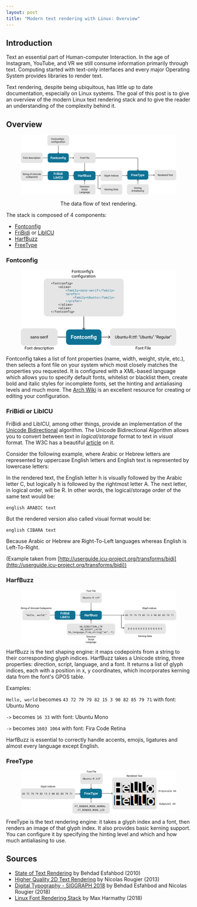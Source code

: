 ```yaml
---
layout: post
title: "Modern text rendering with Linux: Overview"
---
```


## Introduction

Text an essential part of Human-computer Interaction. In the age of Instagram,
YouTube, and VR we still consume information primarily through text. Computing
started with text-only interfaces and every major Operating System provides
libraries to render text.

Text rendering, despite being ubiquitous, has little up to date documentation,
especially on Linux systems. The goal of this post is to give an overview of the
modern Linux text rendering stack and to give the reader an understanding of
the complexity behind it.

## Overview

<figure>
<img src="/assets/images/modern-text-rendering-linux-overview/overview.svg"
style="max-width: auto; display: block; margin: auto;"/>
<figcaption style="text-align: center; margin-top: 1rem;">The data flow of text rendering.</figcaption>
</figure>

The stack is composed of 4 components:

- [Fontconfig](https://www.freedesktop.org/wiki/Software/fontconfig/)
- [FriBidi](https://github.com/fribidi/fribidi) or [LibICU](http://site.icu-project.org/home)
- [HarfBuzz](https://www.freedesktop.org/wiki/Software/fontconfig/)
- [FreeType](https://www.freetype.org/)

### Fontconfig

<figure>
<img src="/assets/images/modern-text-rendering-linux-overview/fontconfig.svg"
style="max-width: auto; display: block; margin: auto;"/>
</figure>

Fontconfig takes a list of font properties (name, width, weight, style, etc.),
then selects a font file on your system which most closely matches the properties
you requested. It is configured with a XML-based language which allows you to
specify default fonts, whitelist or blacklist them, create bold and italic styles
for incomplete fonts, set the hinting and antialiasing levels and much more.
The [Arch Wiki](https://wiki.archlinux.org/index.php/Font_configuration) is an
excellent resource for creating or editing your configuration.

### FriBidi or LibICU

FriBidi and LibICU, among other things, provide an implementation of the [Unicode Bidirectional](http://www.unicode.org/reports/tr9/)
algorithm. The Unicode Bidirectional Algorithm allows you to convert between text
in _logical/storage_ format to text in _visual_ format. The W3C has a beautiful
[article](https://www.w3.org/International/articles/inline-bidi-markup/uba-basics)
on it.

Consider the following example, where Arabic or Hebrew letters are represented by uppercase
English letters and English text is represented by lowercase letters:

In the rendered text, the English letter h is visually followed by the Arabic letter C,
but logically h is followed by the rightmost letter A. The next letter, in logical order,
will be R. In other words, the logical/storage order of the same text would be:

```
english ARABIC text
```

But the rendered version also called visual format would be:

```
english CIBARA text
```

Because Arabic or Hebrew are Right-To-Left languages whereas English is Left-To-Right.

(Example taken from [http://userguide.icu-project.org/transforms/bidi](http://userguide.icu-project.org/transforms/bidi))

### HarfBuzz

<figure>
<img src="/assets/images/modern-text-rendering-linux-overview/harfbuzz.svg"
style="max-width: auto; display: block; margin: auto;"/>
</figure>

HarfBuzz is the text shaping engine: it maps codepoints from a string to their
corresponding glyph indices.
HarfBuzz takes a Unicode string, three properties: direction, script, language, and a font. It returns a list of glyph indices, each with a position in x, y coordinates, which incorporates kerning data from the font's GPOS table.

Examples:

`Hello, world` becomes `43 72 79 79 82 15 3 90 82 85 79 71` with font: Ubuntu Mono

`->` becomes `16 33` with font: Ubuntu Mono

`->` becomes `1603 1064` with font: Fira Code Retina

HarfBuzz is essential to correctly handle accents, emojis, ligatures and almost
every language except English.

### FreeType

<figure>
<img src="/assets/images/modern-text-rendering-linux-overview/freetype.svg"
style="max-width: auto; display: block; margin: auto;"/>
</figure>

FreeType is the text rendering engine: it takes a glyph index and a font, then renders an image of that glyph index. It also provides basic kerning support.
You can configure it by specifying the hinting level and which and how much antialiasing to use.

## Sources

- [State of Text Rendering](http://behdad.org/text/) by Behdad Esfahbod (2010)
- [Higher Quality 2D Text Rendering](https://hal.inria.fr/hal-00821839/document) by Nicolas Rougier (2013)
- [Digital Typography - SIGGRAPH 2018](https://www.slideshare.net/NicolasRougier1/siggraph-2018-digital-typography) by Behdad Esfahbod and Nicolas Rougier (2018)
- [Linux Font Rendering Stack](https://www.youtube.com/watch?v=wzEZhzeRjFk) by Max Harmathy (2018)
